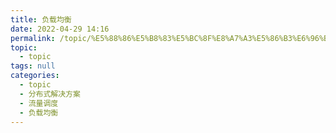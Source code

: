 ```yaml
---
title: 负载均衡
date: 2022-04-29 14:16
permalink: /topic/%E5%88%86%E5%B8%83%E5%BC%8F%E8%A7%A3%E5%86%B3%E6%96%B9%E6%A1%88/%E6%B5%81%E9%87%8F%E8%B0%83%E5%BA%A6/%E8%B4%9F%E8%BD%BD%E5%9D%87%E8%A1%A1
topic: 
  - topic
tags: null
categories: 
  - topic
  - 分布式解决方案
  - 流量调度
  - 负载均衡
---
```

　　
